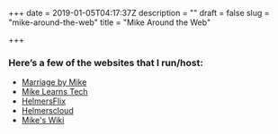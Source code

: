 +++
date = 2019-01-05T04:17:37Z
description = ""
draft = false
slug = "mike-around-the-web"
title = "Mike Around the Web"

+++

### Here’s a few of the websites that I run/host:

*   [Marriage by Mike](https://marriagebymike.com)
*   [Mike Learns Tech](https://helmers.io)
*   [HelmersFlix](http://helmersflix.com)
*   [Helmerscloud](https://helmerscloud.com)
*   [Mike's Wiki](https://wiki.helmers.io)
